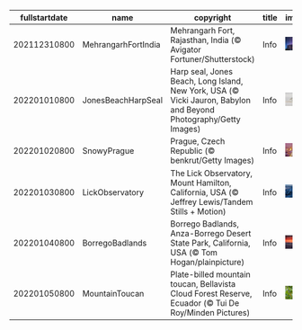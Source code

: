 |fullstartdate|name|copyright|title|image|
|--|--|--|--|--|
202112310800|MehrangarhFortIndia|Mehrangarh Fort, Rajasthan, India (© Avigator Fortuner/Shutterstock)|Info|![](/en-AU/2022/01/202112310800MehrangarhFortIndia.jpg)|
202201010800|JonesBeachHarpSeal|Harp seal, Jones Beach, Long Island, New York, USA (© Vicki Jauron, Babylon and Beyond Photography/Getty Images)|Info|![](/en-AU/2022/01/202201010800JonesBeachHarpSeal.jpg)|
202201020800|SnowyPrague|Prague, Czech Republic (© benkrut/Getty Images)|Info|![](/en-AU/2022/01/202201020800SnowyPrague.jpg)|
202201030800|LickObservatory|The Lick Observatory, Mount Hamilton, California, USA (© Jeffrey Lewis/Tandem Stills + Motion)|Info|![](/en-AU/2022/01/202201030800LickObservatory.jpg)|
202201040800|BorregoBadlands|Borrego Badlands, Anza-Borrego Desert State Park, California, USA (© Tom Hogan/plainpicture)|Info|![](/en-AU/2022/01/202201040800BorregoBadlands.jpg)|
202201050800|MountainToucan|Plate-billed mountain toucan, Bellavista Cloud Forest Reserve, Ecuador (© Tui De Roy/Minden Pictures)|Info|![](/en-AU/2022/01/202201050800MountainToucan.jpg)|
